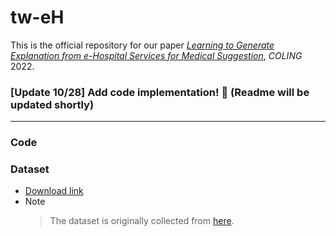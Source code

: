 # tw-eH
This is the official repository for our paper [*Learning to Generate Explanation from e-Hospital Services for Medical Suggestion*](https://aclanthology.org/2022.coling-1.260/), *COLING* 2022.

### [Update 10/28] Add code implementation! :tada: (Readme will be updated shortly)
---
### Code
### Dataset
- [Download link](https://drive.google.com/u/0/uc?id=1yB933kGHt-ai45H5rxOfEfsM2LlDAn6r&export=download)
- Note
  > The dataset is originally collected from [here](https://sp1.hso.mohw.gov.tw/doctor/).

[//]: # (### Code)
[//]: # (- In progress)
